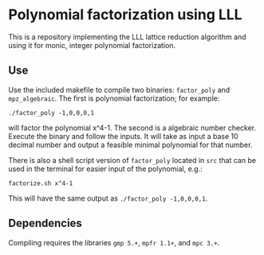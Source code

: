 # Polynomial factorization using LLL

This is a repository implementing the LLL lattice reduction algorithm and using it for monic, integer polynomial factorization. 

## Use

Use the included makefile to compile two binaries: ```factor_poly``` and ```mpz_algebraic```. The first is polynomial factorization; for example:
```
./factor_poly -1,0,0,0,1
```
will factor the polynomial x^4-1. The second is a algebraic number checker. Execute the binary and follow the inputs. It will take as input a base 10 decimal number and output a feasible minimal polynomial for that number. 

There is also a shell script version of ```factor_poly``` located in ```src``` that can be used in the terminal for easier input of the polynomial, e.g.:
```
factorize.sh x^4-1
```
This will have the same output as ```./factor_poly -1,0,0,0,1```. 

## Dependencies

Compiling requires the libraries ```gmp 5.+```, ```mpfr 1.1+```, and ```mpc 3.+```. 
